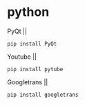 # python

PyQt ||
```
pip install PyQt
```
Youtube || 
```
pip install pytube
```

Googletrans || 
```
pip install googletrans
```

